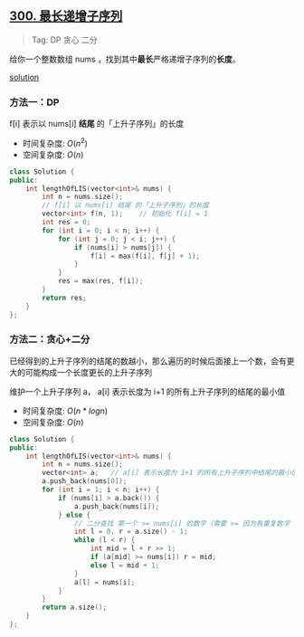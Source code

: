 ## [300. 最长递增子序列](https://leetcode.cn/problems/longest-increasing-subsequence/description/)

> Tag: DP 贪心 二分

给你一个整数数组 nums ，找到其中**最长**严格递增子序列的**长度**。

[solution](https://leetcode-cn.com/problems/longest-increasing-subsequence/solution/dong-tai-gui-hua-er-fen-cha-zhao-tan-xin-suan-fa-p/)

### 方法一：DP

f[i] 表示以 nums[i] **结尾** 的「上升子序列」的长度

* 时间复杂度: ${O(n^2)}$
* 空间复杂度: ${O(n)}$
```cpp
class Solution {
public:
    int lengthOfLIS(vector<int>& nums) {
        int n = nums.size();
        // f[i] 以 nums[i] 结尾 的「上升子序列」的长度
        vector<int> f(n, 1);    // 初始化 f[i] = 1
        int res = 0;
        for (int i = 0; i < n; i++) {
            for (int j = 0; j < i; j++) {
                if (nums[i] > nums[j]) {
                    f[i] = max(f[i], f[j] + 1);
                }
            }
            res = max(res, f[i]);
        }
        return res;
    }
};
```

### 方法二：贪心+二分

已经得到的上升子序列的结尾的数越小，那么遍历的时候后面接上一个数，会有更大的可能构成一个长度更长的上升子序列

维护一个上升子序列 a， a[i] 表示长度为 i+1 的所有上升子序列的结尾的最小值

* 时间复杂度: ${O(n*logn)}$
* 空间复杂度: ${O(n)}$
```cpp
class Solution {
public:
    int lengthOfLIS(vector<int>& nums) {
        int n = nums.size();
        vector<int> a;   // a[i] 表示长度为 i+1 的所有上升子序列中结尾的最小值
        a.push_back(nums[0]);
        for (int i = 1; i < n; i++) {
            if (nums[i] > a.back()) {
                a.push_back(nums[i]);
            } else {
                // 二分查找 第一个 >= nums[i] 的数字（需要 >= 因为有重复数字 并且 保持序列严格递增）
                int l = 0, r = a.size() - 1;
                while (l < r) {
                    int mid = l + r >> 1;
                    if (a[mid] >= nums[i]) r = mid;
                    else l = mid + 1;
                }
                a[l] = nums[i];
            }
        }
        return a.size();
    }
};
```
